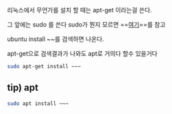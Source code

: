 리눅스에서 무언가를 설치 할 때는 apt-get 이라는걸 쓴다.

그 앞에는 sudo 를 쓴다 sudo가 뭔지 모르면 ==[여기](https://www.notion.so/75854ec7f75541d7a2a13884f5185677?pvs=21)==를 참고

ubuntu install ~~를 검색하면 나온다.

apt-get으로 검색결과가 나와도 apt로 거의다 할수 있을거다

```Bash
sudo apt-get install ~~~
```

## tip) apt

```Bash
sudo apt install ~~~
```